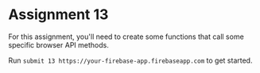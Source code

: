 # Assignment 13

For this assignment, you'll need to create some functions that call some specific browser API methods.

Run `submit 13 https://your-firebase-app.firebaseapp.com` to get started.
